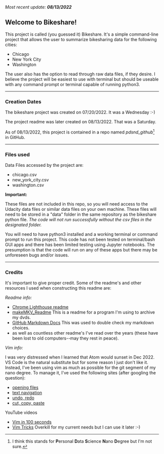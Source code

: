 _Most recent update: **08/13/2022**_

## **Welcome to Bikeshare!**

This project is called (you guessed it) Bikeshare. It's a simple command-line project that allows the user to summarize bikesharing data for the following cities:
* Chicago
* New York City
* Washington

The user also has the option to read through raw data files, if they desire. I believe the project will be easiest to use with terminal but should be useable with any command prompt or terminal capable of running python3.


--------------
### **Creation Dates**

The bikeshare project was created on 07/20/2022. It was a Wednesday :-)

The project readme was later created on 08/13/2022. That was a Saturday.

As of 08/13/2022, this project is contained in a repo named *pdsnd_github*[^2] in GitHub.


[^2]: I think this stands for **P**ersonal **D**ata **S**cience **N**ano **D**egree but I'm not sure.

----
### **Files used**
Data Files accessed by the project are: 
- chicago.csv
- new\_york\_city.csv
- washington.csv

**Important:** 

These files are not included in this repo, so you will need access to the Udacity data files or similar data files on your own machine. These files will need to be stored in a "data" folder in the same repository as the bikeshare python file. *The code will not run successfully without the csv files in the designated folder.*

You will need to have python3 installed and a working terminal or command prompt to run this project. 
This code has not been tested on terminal/bash GUI apps and there has been limited testing using Jupyter notebooks. The presumption is that the code will run on any of these apps but there may be unforeseen bugs and/or issues.

----
### **Credits**
It's important to give proper credit. 
Some of the readme's and other resources I used when constructing this readme are:

*Readme info:*
- [Chrome Lighthouse readme](https://github.com/watercress80001/lighthouse/blob/b0a9b0b948c41e57a33575634963a84ede81f631/readme.md)
- [makeMKV\_Readme](/makeMKV_Readme.rtf) This is a readme for a program I'm using to archive my dvds.
- [GitHub Markdown Docs](https://docs.github.com/en/get-started/writing-on-github/getting-started-with-writing-and-formatting-on-github/basic-writing-and-formatting-syntax) This was used to double check my markdown choices.
- as well as countless other readme's I've read over the years (these have been lost to old computers--may they rest in peace).

*Vim info:*

I was very distressed when I learned that Atom would sunset in Dec 2022. VS Code is the natural substitute but for some reason I just don't like it. Instead, I've been using vim as much as possible for the git segment of my nano degree. To manage it, I've used the following sites (after googling the question):
   
- [opening files](https://blog.confirm.ch/mastering-vim-opening-files/)
- [text navigation](https://www.thegeekstuff.com/2009/03/8-essential-vim-editor-navigation-fundamentals/)
- [undo, redo](https://vim.fandom.com/wiki/Undo_and_Redo)
- [cut, copy, paste](https://linuxize.com/post/how-to-copy-cut-paste-in-vim/)
 
 YouTube videos
- [Vim in 100 seconds](https://www.youtube.com/watch?v=-txKSRn0qeA)
- [Vim Tricks](https://www.youtube.com/watch?v=B-EPvfxcgl0) Overkill for my current needs but I can use it later :-)


